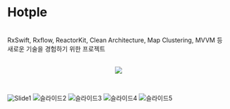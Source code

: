 # Hotple
<br>
RxSwift, Rxflow, ReactorKit, Clean Architecture, Map Clustering, MVVM 등 새로운 기술을 경험하기 위한 프로젝트
<br>
<br>

<p align="center">
  <img src="https://github.com/seonghooony/Hotple/assets/91402556/a11acebe-4aa2-40e3-a5e5-a2ecae524d8b">
  <br>
</p>

<br>

![Slide1](https://github.com/seonghooony/Hotple/assets/91402556/e8de8e62-e821-4330-9e3c-b1e96665c293)
![슬라이드2](https://github.com/seonghooony/Hotple/assets/91402556/485897ae-c0cb-472a-872f-7aa1627d737b)
![슬라이드3](https://github.com/seonghooony/Hotple/assets/91402556/a1a25e4d-36a1-429f-8f3b-a643ed186d52)
![슬라이드4](https://github.com/seonghooony/Hotple/assets/91402556/48e77dee-4100-47c7-a916-0e81db83b58e)
![슬라이드5](https://github.com/seonghooony/Hotple/assets/91402556/6289baf2-4f38-4d50-920a-1cf4a245bff5)


